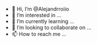 - 👋 Hi, I’m @Alejandrroiio
- 👀 I’m interested in ...
- 🌱 I’m currently learning ...
- 💞️ I’m looking to collaborate on ...
- 📫 How to reach me ...

<!---
Alejandrroiio/Alejandrroiio is a ✨ special ✨ repository because its `README.md` (this file) appears on your GitHub profile.
You can click the Preview link to take a look at your changes.
--->
